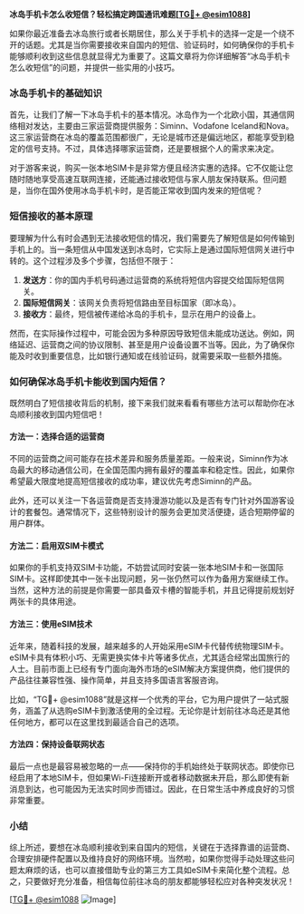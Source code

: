 **冰岛手机卡怎么收短信？轻松搞定跨国通讯难题[[TG💪+ @esim1088](https://t.me/s/esim1088)]**

如果你最近准备去冰岛旅行或者长期居住，那么关于手机卡的选择一定是一个绕不开的话题。尤其是当你需要接收来自国内的短信、验证码时，如何确保你的手机卡能够顺利收到这些信息就显得尤为重要了。这篇文章将为你详细解答“冰岛手机卡怎么收短信”的问题，并提供一些实用的小技巧。

### 冰岛手机卡的基础知识

首先，让我们了解一下冰岛手机卡的基本情况。冰岛作为一个北欧小国，其通信网络相对发达，主要由三家运营商提供服务：Siminn、Vodafone Iceland和Nova。这三家运营商在冰岛的覆盖范围都很广，无论是城市还是偏远地区，都能享受到稳定的信号支持。不过，具体选择哪家运营商，还是要根据个人的需求来决定。

对于游客来说，购买一张本地SIM卡是非常方便且经济实惠的选择。它不仅能让您随时随地享受高速互联网连接，还能通过接收短信与家人朋友保持联系。但问题是，当你在国外使用冰岛手机卡时，是否能正常收到国内发来的短信呢？

### 短信接收的基本原理

要理解为什么有时会遇到无法接收短信的情况，我们需要先了解短信是如何传输到手机上的。当一条短信从中国发送到冰岛时，它实际上是通过国际短信网关进行中转的。这个过程涉及多个步骤，包括但不限于：

1. **发送方**：你的国内手机号码通过运营商的系统将短信内容提交给国际短信网关。
2. **国际短信网关**：该网关负责将短信路由至目标国家（即冰岛）。
3. **接收方**：最终，短信被传递给冰岛的手机卡，显示在用户的设备上。

然而，在实际操作过程中，可能会因为多种原因导致短信未能成功送达。例如，网络延迟、运营商之间的协议限制、甚至是用户设备设置不当等。因此，为了确保你能及时收到重要信息，比如银行通知或在线验证码，就需要采取一些额外措施。

### 如何确保冰岛手机卡能收到国内短信？

既然明白了短信接收背后的机制，接下来我们就来看看有哪些方法可以帮助你在冰岛顺利接收到国内短信吧！

#### 方法一：选择合适的运营商
不同的运营商之间可能存在技术差异和服务质量差距。一般来说，Siminn作为冰岛最大的移动通信公司，在全国范围内拥有最好的覆盖率和稳定性。因此，如果你希望最大限度地提高短信接收的成功率，建议优先考虑Siminn的产品。

此外，还可以关注一下各运营商是否支持漫游功能以及是否有专门针对外国游客设计的套餐包。通常情况下，这些特别设计的服务会更加灵活便捷，适合短期停留的用户群体。

#### 方法二：启用双SIM卡模式
如果你的手机支持双SIM卡功能，不妨尝试同时安装一张本地SIM卡和一张国际SIM卡。这样即使其中一张卡出现问题，另一张仍然可以作为备用方案继续工作。当然，这种方法的前提是你需要一部具备双卡槽的智能手机，并且记得提前规划好两张卡的具体用途。

#### 方法三：使用eSIM技术
近年来，随着科技的发展，越来越多的人开始采用eSIM卡代替传统物理SIM卡。eSIM卡具有体积小巧、无需更换实体卡片等诸多优点，尤其适合经常出国旅行的人士。目前市面上已经有专门面向海外市场的eSIM解决方案提供商，他们提供的产品往往兼容性强、操作简单，并且支持多国语言客服咨询。

比如，“TG💪+ @esim1088”就是这样一个优秀的平台，它为用户提供了一站式服务，涵盖了从选购eSIM卡到激活使用的全过程。无论你是计划前往冰岛还是其他任何地方，都可以在这里找到最适合自己的选项。

#### 方法四：保持设备联网状态
最后一点也是最容易被忽略的一点——保持你的手机始终处于联网状态。即使你已经启用了本地SIM卡，但如果Wi-Fi连接断开或者移动数据未开启，那么即使有新消息到达，也可能因为无法实时同步而错过。因此，在日常生活中养成良好的习惯非常重要。

### 小结

综上所述，要想在冰岛顺利接收到来自国内的短信，关键在于选择靠谱的运营商、合理安排硬件配置以及维持良好的网络环境。当然啦，如果你觉得手动处理这些问题太麻烦的话，也可以直接借助专业的第三方工具如eSIM卡来简化整个流程。总之，只要做好充分准备，相信每位前往冰岛的朋友都能够轻松应对各种突发状况！

[[TG💪+ @esim1088](https://t.me/s/esim1088) ![Image](https://i.postimg.cc/4NQfJmqS/Snipaste-2025-05-13-00-14-12.png)]